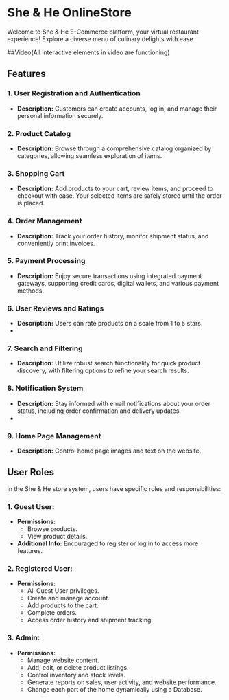 # She & He OnlineStore

Welcome to She & He E-Commerce platform, your virtual restaurant experience! Explore a diverse menu of culinary delights with ease.

##Video(All interactive elements in video are functioning)


## Features

### 1. User Registration and Authentication
- **Description:** Customers can create accounts, log in, and manage their personal information securely.
  
### 2. Product Catalog
- **Description:** Browse through a comprehensive catalog organized by categories, allowing seamless exploration of items.
  
### 3. Shopping Cart
- **Description:** Add products to your cart, review items, and proceed to checkout with ease. Your selected items are safely stored until the order is placed.

### 4. Order Management
- **Description:** Track your order history, monitor shipment status, and conveniently print invoices.

### 5. Payment Processing
- **Description:** Enjoy secure transactions using integrated payment gateways, supporting credit cards, digital wallets, and various payment methods.
  
### 6. User Reviews and Ratings
- **Description:** Users can rate products on a scale from 1 to 5 stars.
- 
### 7. Search and Filtering
- **Description:** Utilize robust search functionality for quick product discovery, with filtering options to refine your search results.
  
### 8. Notification System
- **Description:** Stay informed with email notifications about your order status, including order confirmation and delivery updates.
- 
### 9. Home Page Management
- **Description:** Control home page images and text on the website.

## User Roles

In the She & He store system, users have specific roles and responsibilities:

### 1. Guest User:
- **Permissions:**
  - Browse products.
  - View product details.
- **Additional Info:** Encouraged to register or log in to access more features.

### 2. Registered User:
- **Permissions:**
  - All Guest User privileges.
  - Create and manage account.
  - Add products to the cart.
  - Complete orders.
  - Access order history and shipment tracking.
  
### 3. Admin:
- **Permissions:**
  - Manage website content.
  - Add, edit, or delete product listings.
  - Control inventory and stock levels.
  - Generate reports on sales, user activity, and website performance.
  - Change each part of the home dynamically using a Database.
